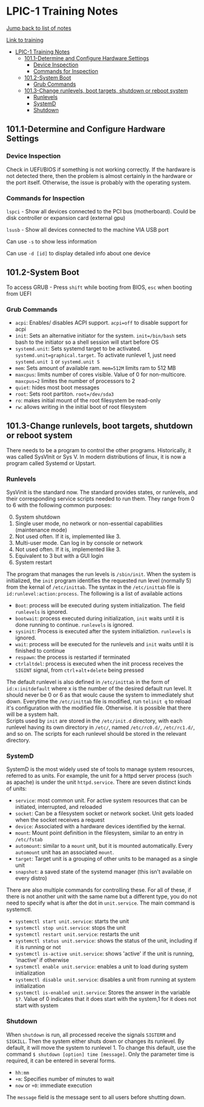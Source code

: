 # LPIC-1 Training Notes

[Jump back to list of notes](../README.md)

[Link to training](https://learning.lpi.org/en/learning-materials/101-500/)

- [LPIC-1 Training Notes](#lpic-1-training-notes)
  - [101.1-Determine and Configure Hardware Settings](#1011-determine-and-configure-hardware-settings)
    - [Device Inspection](#device-inspection)
    - [Commands for Inspection](#commands-for-inspection)
  - [101.2-System Boot](#1012-system-boot)
    - [Grub Commands](#grub-commands)
  - [101.3-Change runlevels, boot targets, shutdown or reboot system](#1013-change-runlevels-boot-targets-shutdown-or-reboot-system)
    - [Runlevels](#runlevels)
    - [SystemD](#systemd)
    - [Shutdown](#shutdown)

## 101.1-Determine and Configure Hardware Settings

### Device Inspection

Check in UEFI/BIOS if something is not working correctly. If the hardware is not detected there, then the problem is almost certainly in the hardware or the port itself.
Otherwise, the issue is probably with the operating system.

### Commands for Inspection

`lspci` - Show all devices connected to the PCI bus (motherboard). Could be disk controller or expansion card (external gpu)

`lsusb` - Show all devices connected to the machine VIA USB port

Can use `-s` to show less information

Can use `-d [id]` to display detailed info about one device

## 101.2-System Boot

To access GRUB - Press `shift` while booting from BIOS, `esc` when booting from UEFI

### Grub Commands

- `acpi`: Enables/ disables ACPI support. `acpi=off` to disable support for acpi
- `init`: Sets an alternative initiator for the system. `init=/bin/bash` sets bash to the initiator so a shell session will start before OS
- `systemd.unit`: Sets systemd target to be activated. `systemd.unit=graphical.target`. To activate runlevel 1, just need `systemd.unit 1` or `systemd.unit S`
- `mem`: Sets amount of available ram. `mem=512M` limits ram to 512 MB
- `maxcpus`: limits number of cores visible. Value of 0 for non-multicore. `maxcpus=2` limites the number of processors to 2
- `quiet`: hides most boot messages
- `root`: Sets root partiton. `root=/dev/sda3`
- `ro`: makes initial mount of the root filesystem be read-only
- `rw`: allows writing in the initial boot of root filesystem

## 101.3-Change runlevels, boot targets, shutdown or reboot system

There needs to be a program to control the other programs. Historically, it was called SysVInit or Sys V. In modern distributions of linux, it is now a program called Systemd or Upstart.

### Runlevels

SysVinit is the standard now. The standard provides states, or runlevels, and their corresponding service scripts needed to run them. They range from 0 to 6 with the following common purposes:

0. System shutdown
1. Single user mode, no network or non-essential capabilities (maintenance mode)
2. Not used often. If it is, implemented like 3.
3. Multi-user mode. Can log in by console or network
4. Not used often. If it is, implemented like 3.
5. Equivalent to 3 but with a GUI login
6. System restart

The program that manages the run levels is `/sbin/init`. When the system is initialized, the `init` program identifies the requested run level (normally 5) from the kernal of `/etc/inittab`. The syntax in the `/etc/inittab` file is `id:runlevel:action:process`. The following is a list of available actions

- `Boot`: process will be executed during system initialization. The field `runlevels` is ignored.
- `bootwait`: process executed during initialization, `init` waits until it is done running to continue. `runlevels` is ignored.
- `sysinit`: Process is executed after the system initializtion. `runlevels` is ignored.
- `wait`: process will be executed for the runlevels and `init` waits until it is finished to continue
- `respawn`: the process is restarted if terminated
- `ctrlaltdel`: process is executed when the init process receives the `SIGINT` signal, from `ctrl`+`alt`+`delete` being pressed

The default runlevel is also defined in `/etc/inittab` in the form of `id:x:initdefault` where x is the number of the desired default run level. It should never be 0 or 6 as that woulc cause the system to immediately shut down.
Everytime the `/etc/inittab` file is modified, run `telinit q` to reload it's configuration with the modified file. Otherwise. it is possible that there will be a system halt.  
Scripts used by `init` are stored in the `/etc/init.d` directory, with each runlevel having its own directory in `/etc/`, named `/etc/rc0.d/`, `/etc/rc1.d/`, and so on. The scripts for each runlevel should be stored in the relevant directory.

### SystemD

SystemD is the most widely used ste of tools to manage system resources, referred to as units. For example, the unit for a httpd server process (such as apache) is under the unit `httpd.service`. 
There are seven distinct kinds of units:

- `service`: most common unit. For active system resources that can be initiated, interrupted, and reloaded
- `socket`: Can be a filesystem socket or network socket. Unit gets loaded when the socket receives a request
- `device`: Associated with a hardware devices identified by the kernal.
- `mount`: Mount point definition in the filesystem, similar to an entry in `/etc/fstab`
- `automount`: similar to a `mount` unit, but it is mounted automatically. Every `automount` unit has an associated `mount`.
- `target`: Target unit is a grouping of other units to be managed as a single unit
- `snapshot`: a saved state of the systemd manager (this isn't available on every distro)

There are also multiple commands for controlling these. For all of these, if there is not another unit with the same name but a different type, you do not need to specify what is after the dot in `unit.service`. The main command is systemctl.

- `systemctl start unit.service`: starts the unit
- `systemctl stop unit.service`: stops the unit
- `systemctl restart unit.service`: restarts the unit
- `systemctl status unit.service`: shows the status of the unit, including if it is running or not
- `systemctl is-active unit.service`: shows 'active' if the unit is running, 'inactive' if otherwise
- `systemctl enable unit.service`: enables a unit to load during system initialization
- `systemctl disable unit.service`: disables a unit from running at system initialization
- `systemctl is-enabled unit.service`: Stores the answer in the variable `$?`. Value of 0 indicates that it does start with the system,1 for it does not start with system

### Shutdown

When `shutdown` is run, all processed receive the signals `SIGTERM` and `SIGKILL`. Then the system either shuts down or changes its runlevel. By default, it will move the system to runlevel 1. To change this default, use the command `$ shutdown [option] time [message]`. Only the parameter time is required, it can be entered in several forms.

- `hh:mm`
- `+m`: Specifies number of minutes to wait
- `now` or `+0`: immediate execution

The `message` field is the message sent to all users before shutting down.